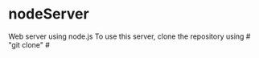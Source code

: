 # nodeServer
Web server using node.js 
To use this server, clone the repository using # "git clone" #
